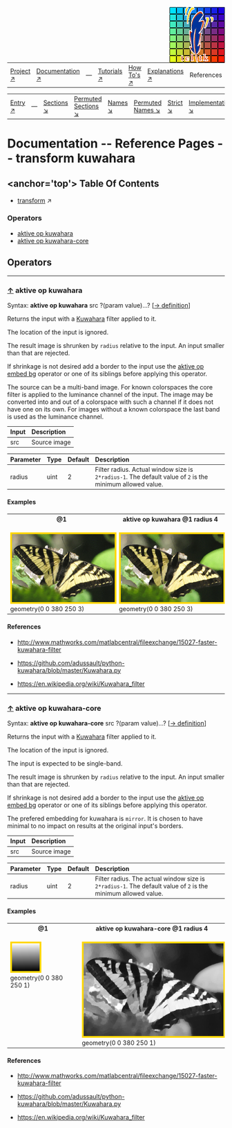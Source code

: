<img src='../assets/aktive-logo-128.png' style='float:right;'>

||||||||
|---|---|---|---|---|---|---|
|[Project ↗](../../README.md)|[Documentation ↗](../index.md)|&mdash;|[Tutorials ↗](../tutorials.md)|[How To's ↗](../howtos.md)|[Explanations ↗](../explanations.md)|References|

|||||||||
|---|---|---|---|---|---|---|---|
|[Entry ↗](index.md)|&mdash;|[Sections ↘](bysection.md)|[Permuted Sections ↘](bypsection.md)|[Names ↘](byname.md)|[Permuted Names ↘](bypname.md)|[Strict ↘](strict.md)|[Implementations ↘](bylang.md)|

# Documentation -- Reference Pages -- transform kuwahara

## <anchor='top'> Table Of Contents

  - [transform](transform.md) ↗


### Operators

 - [aktive op kuwahara](#op_kuwahara)
 - [aktive op kuwahara-core](#op_kuwahara_core)

## Operators

---
### [↑](#top) <a name='op_kuwahara'></a> aktive op kuwahara

Syntax: __aktive op kuwahara__ src ?(param value)...? [[→ definition](/file?ci=trunk&ln=7&name=etc/transformer/filter/kuwahara.tcl)]

Returns the input with a [Kuwahara](https://en.wikipedia.org/wiki/Kuwahara_filter) filter applied to it.

The location of the input is ignored.

The result image is shrunken by `radius` relative to the input. An input smaller than that are rejected.

If shrinkage is not desired add a border to the input use the [aktive op embed bg](transform_structure.md#op_embed_bg) operator or one of its siblings before applying this operator.

The source can be a multi-band image. For known colorspaces the core filter is applied to the luminance channel of the input. The image may be converted into and out of a colorspace with such a channel if it does not have one on its own. For images without a known colorspace the last band is used as the luminance channel.

|Input|Description|
|:---|:---|
|src|Source image|

|Parameter|Type|Default|Description|
|:---|:---|:---|:---|
|radius|uint|2|Filter radius. Actual window size is `2*radius-1`. The default value of `2` is the minimum allowed value.|

#### <a name='op_kuwahara__examples'></a> Examples

<table>
<tr><th>@1
    <br>&nbsp;</th>
    <th>aktive op kuwahara @1 radius 4
    <br>&nbsp;</th></tr>
<tr><td valign='top'><img src='example-00412.gif' alt='@1' style='border:4px solid gold'>
    <br>geometry(0 0 380 250 3)</td>
    <td valign='top'><img src='example-00413.gif' alt='aktive op kuwahara @1 radius 4' style='border:4px solid gold'>
    <br>geometry(0 0 380 250 3)</td></tr>
</table>


#### <a name='op_kuwahara__references'></a> References

  - <http://www.mathworks.com/matlabcentral/fileexchange/15027-faster-kuwahara-filter>

  - <https://github.com/adussault/python-kuwahara/blob/master/Kuwahara.py>

  - <https://en.wikipedia.org/wiki/Kuwahara_filter>

---
### [↑](#top) <a name='op_kuwahara_core'></a> aktive op kuwahara-core

Syntax: __aktive op kuwahara-core__ src ?(param value)...? [[→ definition](/file?ci=trunk&ln=113&name=etc/transformer/filter/kuwahara.tcl)]

Returns the input with a [Kuwahara](https://en.wikipedia.org/wiki/Kuwahara_filter) filter applied to it.

The location of the input is ignored.

The input is expected to be single-band.

The result image is shrunken by `radius` relative to the input. An input smaller than that are rejected.

If shrinkage is not desired add a border to the input use the [aktive op embed bg](transform_structure.md#op_embed_bg) operator or one of its siblings before applying this operator.

The prefered embedding for kuwahara is `mirror`. It is chosen to have minimal to no impact on results at the original input's borders.

|Input|Description|
|:---|:---|
|src|Source image|

|Parameter|Type|Default|Description|
|:---|:---|:---|:---|
|radius|uint|2|Filter radius. The actual window size is `2*radius-1`. The default value of `2` is the minimum allowed value.|

#### <a name='op_kuwahara_core__examples'></a> Examples

<table>
<tr><th>@1
    <br>&nbsp;</th>
    <th>aktive op kuwahara-core @1 radius 4
    <br>&nbsp;</th></tr>
<tr><td valign='top'><img src='example-00414.gif' alt='@1' style='border:4px solid gold'>
    <br>geometry(0 0 380 250 1)</td>
    <td valign='top'><img src='example-00415.gif' alt='aktive op kuwahara-core @1 radius 4' style='border:4px solid gold'>
    <br>geometry(0 0 380 250 1)</td></tr>
</table>


#### <a name='op_kuwahara_core__references'></a> References

  - <http://www.mathworks.com/matlabcentral/fileexchange/15027-faster-kuwahara-filter>

  - <https://github.com/adussault/python-kuwahara/blob/master/Kuwahara.py>

  - <https://en.wikipedia.org/wiki/Kuwahara_filter>

